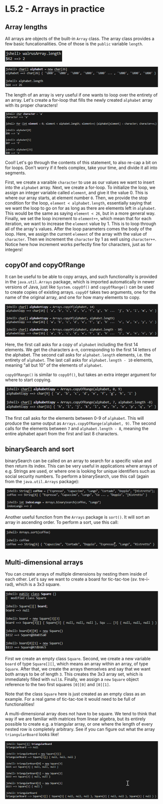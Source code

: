 # L5.2 - Arrays in practice
## Array lengths
All arrays are objects of the built-in `Array` class. The array class provides a few basic funcationalities. One of those is the `public` variable `length`.

![arrayLength](/assets/lecture_5/arrayLength.png)

![arrayLength](/assets/lecture_5/arrayLength2.png)

The length of an array is very useful if one wants to loop over the entirety of an array. Let's create a for-loop that fills the newly created `alphabet` array with its proper characters!

![alphabetLoop](/assets/lecture_5/alphabetLoop.png)

Cool! Let's go through the contents of this statement, to also re-cap a bit on for loops. Don't worry if it feels complex, take your time, and divide it all into segments.

First, we create a varaible `character` to use as our values we want to insert into the `alphabet` array. Next, we create a for-loop. To initialize the loop, we assign an integer variable called `element`, and give it the value 0. This is where our array starts, at element number `0`. Then, we provide the stop condition for the loop, `element < alphabet.length`, essentially saying that we want the loop to go on for as long as there are elements left in `alphabet`. This would be the same as saying `element < 26`, but in a more general way. Finally, we set the loop increment to `element++`, which mean that for each iteration, we want to increase the `element` value by 1. This is to loop through all of the array's values. After the loop parameters comes the body of the loop. Here, we assign the current `element` of the array with the value of `character`. Then we increment the `character` by 1 as well using `character++`. Notice here how increment works perfectly fine for characters, just as for integers!

## copyOf and copyOfRange
It can be useful to be able to copy arrays, and such functionality is provided in the `java.util.Arrays` package, which is imported automatically in newer versions of Java, just like `System`. `copyOf()` and `copyOfRange()` can be used to create copies of existing arrays. `copyOf` takes two arguments, one for the name of the original array, and one for how many elements to copy.

![copyOf](/assets/lecture_5/copyOf.png)

Here, the first call asks for a copy of `alphabet` including the first 14 elements. We get the characters a-n, corresponding to the first 14 letters of the alphabet. The second call asks for `alphabet.length` elements, i.e. the entirety of `alphabet`. The last call asks for `alphabet.length - 10` elements, meaning "all but 10" of the elements of `alphabet`.

`copyOfRange()` is similar to `copyOf()`, but takes an extra integer argument for where to start copying.

![copyOfRange](/assets/lecture_5/copyOfRange.png)

The first call asks for the elements between 0-9 of `alphabet`. This will produce the same output as `Arrays.copyOfRange(alphabet, 9)`. The second calls for the elements between `7` and `alphabet.length - 8`, meaning the entire alphabet apart from the first and last 8 characters.

## binarySearch and sort
binarySearch can be called on an array to search for a specific value and then return its index. This can be very useful in applications where arrays of e.g. Strings are used, or where one is looking for unique identifiers such as social security numbers. To perform a binarySearch, use this call (again from the `java.util.Arrays` package): 

![binarySearch](/assets/lecture_5/binarySearch.png)

Another useful function from the `Arrays` package is `sort()`. It will sort an array in ascending order. To perform a sort, use this call:

![sort](/assets/lecture_5/sort.png)

## Multi-dimensional arrays
You can create arrays of multiple dimensions by nesting them inside of each other. Let's say we want to create a board for tic-tac-toe (<i>sv.</i> tre-i-rad), which is a 3x3 square. 

![ticTacToe](/assets/lecture_5/ticTacToe.png)

First we create an empty class `Square`. Second, we create a new variable `board` of type `Square[][]`, which means an array within an array, of type `Square`. After that, we create the arrays themselves and say that we want both arrays to be of length `3`. This creates the 3x3 array set, which is immediately filled with `null`s. Finally, we assign a `new` `Square` object reference to the two first squares `[0][0]` and `[0][1]`. 

Note that the class `Square` here is just created as an empty class as an example. For a real game of tic-tac-toe it would need to be full of functionalities!

A multi-dimensional array does not have to be square. We tend to think that way if we are familiar with matrices from linear algebra, but its entirely possible to create e.g. a triangular array, or one where the length of every nested row is completely arbitrary. See if you can figure out what the array `triangularBoard` looks like!

![triangularBoard](/assets/lecture_5/triangularBoard.png)
